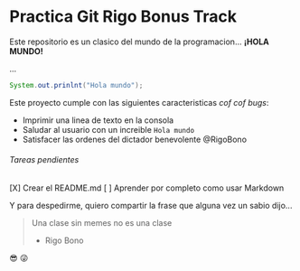 # Practica Git Rigo Bonus Track

Este repositorio es un clasico del mundo de la programacion... **¡HOLA MUNDO!**

...


```java
System.out.prinlnt("Hola mundo");
```

Este proyecto cumple con las siguientes caracteristicas *cof cof bugs*:

- Imprimir una linea de texto en la consola
- Saludar al usuario con un increible `Hola mundo`
- Satisfacer las ordenes del dictador benevolente @RigoBono


###### Tareas pendientes
[X] Crear el README.md
[ ] Aprender por completo como usar Markdown

Y para despedirme, quiero compartir la frase que alguna vez un sabio dijo...

> Una clase sin memes no es una clase
> - Rigo Bono

 :sunglasses:  :stuck_out_tongue_winking_eye:
